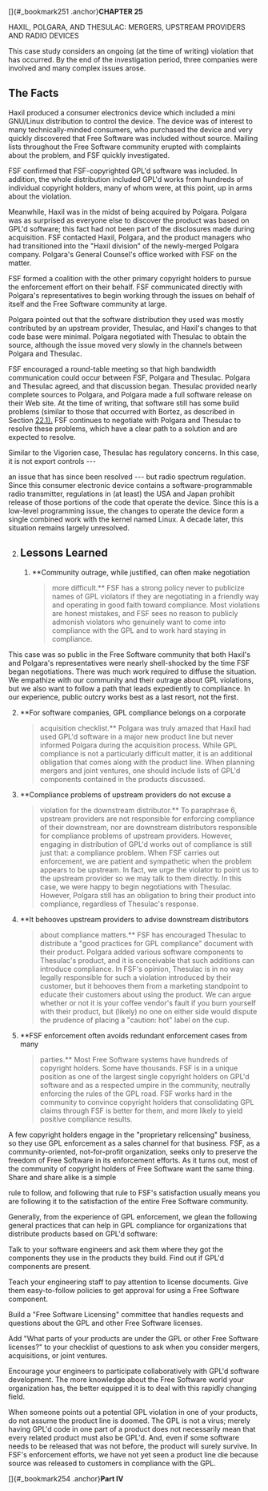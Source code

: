 
[]{#_bookmark251 .anchor}**CHAPTER 25**

HAXIL, POLGARA, AND THESULAC: MERGERS, UPSTREAM PROVIDERS AND RADIO
DEVICES

This case study considers an ongoing (at the time of writing)
violation that has occurred. By the end of the investigation period,
three companies were involved and many complex issues arose.

## The Facts

Haxil produced a consumer electronics device which included a mini
GNU/Linux distribution to control the device. The device was of
interest to many technically-minded consumers, who purchased the
device and very quickly discovered that Free Software was included
without source. Mailing lists throughout the Free Software community
erupted with complaints about the problem, and FSF quickly
investigated.

FSF confirmed that FSF-copyrighted GPL'd software was included. In
addition, the whole distribution included GPL'd works from hundreds of
individual copyright holders, many of whom were, at this point, up in
arms about the violation.

Meanwhile, Haxil was in the midst of being acquired by Polgara.
Polgara was as surprised as everyone else to discover the product was
based on GPL'd software; this fact had not been part of the
disclosures made during acquisition. FSF contacted Haxil, Polgara, and
the product managers who had transitioned into the "Haxil division" of
the newly-merged Polgara company. Polgara's General Counsel's office
worked with FSF on the matter.

FSF formed a coalition with the other primary copyright holders to
pursue the enforcement effort on their behalf. FSF communicated
directly with Polgara's representatives to begin working through the
issues on behalf of itself and the Free Software community at large.

Polgara pointed out that the software distribution they used was
mostly contributed by an upstream provider, Thesulac, and Haxil's
changes to that code base were minimal. Polgara negotiated with
Thesulac to obtain the source, although the issue moved very slowly in
the channels between Polgara and Thesulac.

FSF encouraged a round-table meeting so that high bandwidth
communication could occur between FSF, Polgara and Thesulac. Polgara
and Thesulac agreed, and that discussion began. Thesulac provided
nearly complete sources to Polgara, and Polgara made a full software
release on their Web site. At the time of writing, that software still
has some build problems (similar to those that occurred with Bortez,
as described in Section [22.1).](#facts) FSF continues to negotiate
with Polgara and Thesulac to resolve these problems, which have a
clear path to a solution and are expected to resolve.

Similar to the Vigorien case, Thesulac has regulatory concerns. In
this case, it is not export controls ---

an issue that has since been resolved --- but radio spectrum
regulation. Since this consumer electronic device contains a
software-programmable radio transmitter, regulations in (at least) the
USA and Japan prohibit release of those portions of the code that
operate the device. Since this is a low-level programming issue, the
changes to operate the device form a single combined work with the
kernel named Linux. A decade later, this situation remains largely
unresolved.

2.  ## Lessons Learned

    1.  **Community outrage, while justified, can often make negotiation
        > more difficult.** FSF has a strong policy never to publicize
        > names of GPL violators if they are negotiating in a friendly
        > way and operating in good faith toward compliance. Most
        > violations are honest mistakes, and FSF sees no reason to
        > publicly admonish violators who genuinely want to come into
        > compliance with the GPL and to work hard staying in
        > compliance.

This case was so public in the Free Software community that both
Haxil's and Polgara's representatives were nearly shell-shocked by the
time FSF began negotiations. There was much work required to diffuse
the situation. We empathize with our community and their outrage about
GPL violations, but we also want to follow a path that leads
expediently to compliance. In our experience, public outcry works best
as a last resort, not the first.

2.  **For software companies, GPL compliance belongs on a corporate
    > acquisition checklist.** Polgara was truly amazed that Haxil had
    > used GPL'd software in a major new product line but never informed
    > Polgara during the acquisition process. While GPL compliance is
    > not a particularly difficult matter, it is an additional
    > obligation that comes along with the product line. When planning
    > mergers and joint ventures, one should include lists of GPL'd
    > components contained in the products discussed.

3.  **Compliance problems of upstream providers do not excuse a
    > violation for the downstream distributor.** To paraphrase 6,
    > upstream providers are not responsible for enforcing compliance of
    > their downstream, nor are downstream distributors responsible for
    > compliance problems of upstream providers. However, engaging in
    > distribution of GPL'd works out of compliance is still just that:
    > a compliance problem. When FSF carries out enforcement, we are
    > patient and sympathetic when the problem appears to be upstream.
    > In fact, we urge the violator to point us to the upstream provider
    > so we may talk to them directly. In this case, we were happy to
    > begin negotiations with Thesulac. However, Polgara still has an
    > obligation to bring their product into compliance, regardless of
    > Thesulac's response.

4.  **It behooves upstream providers to advise downstream distributors
    > about compliance matters.** FSF has encouraged Thesulac to
    > distribute a "good practices for GPL compliance" document with
    > their product. Polgara added various software components to
    > Thesulac's product, and it is conceivable that such additions can
    > introduce compliance. In FSF's opinion, Thesulac is in no way
    > legally responsible for such a violation introduced by their
    > customer, but it behooves them from a marketing standpoint to
    > educate their customers about using the product. We can argue
    > whether or not it is your coffee vendor's fault if you burn
    > yourself with their product, but (likely) no one on either side
    > would dispute the prudence of placing a "caution: hot" label on
    > the cup.

5.  **FSF enforcement often avoids redundant enforcement cases from many
    > parties.** Most Free Software systems have hundreds of copyright
    > holders. Some have thousands. FSF is in a unique position as one
    > of the largest single copyright holders on GPL'd software and as a
    > respected umpire in the community, neutrally enforcing the rules
    > of the GPL road. FSF works hard in the community to convince
    > copyright holders that consolidating GPL claims through FSF is
    > better for them, and more likely to yield positive compliance
    > results.

A few copyright holders engage in the "proprietary relicensing"
business, so they use GPL enforcement as a sales channel for that
business. FSF, as a community-oriented, not-for-profit organization,
seeks only to preserve the freedom of Free Software in its enforcement
efforts. As it turns out, most of the community of copyright holders
of Free Software want the same thing. Share and share alike is a
simple

rule to follow, and following that rule to FSF's satisfaction usually
means you are following it to the satisfaction of the entire Free
Software community.

Generally, from the experience of GPL enforcement, we glean the
following general practices that can help in GPL compliance for
organizations that distribute products based on GPL'd software:

Talk to your software engineers and ask them where they got the
components they use in the products they build. Find out if GPL'd
components are present.

Teach your engineering staff to pay attention to license documents.
Give them easy-to-follow policies to get approval for using a Free
Software component.

Build a "Free Software Licensing" committee that handles requests and
questions about the GPL and other Free Software licenses.

Add "What parts of your products are under the GPL or other Free
Software licenses?" to your checklist of questions to ask when you
consider mergers, acquisitions, or joint ventures.

Encourage your engineers to participate collaboratively with GPL'd
software development. The more knowledge about the Free Software world
your organization has, the better equipped it is to deal with this
rapidly changing field.

When someone points out a potential GPL violation in one of your
products, do not assume the product line is doomed. The GPL is not a
virus; merely having GPL'd code in one part of a product does not
necessarily mean that every related product must also be GPL'd. And,
even if some software needs to be released that was not before, the
product will surely survive. In FSF's enforcement efforts, we have not
yet seen a product line die because source was released to customers
in compliance with the GPL.

[]{#_bookmark254 .anchor}**Part IV**


